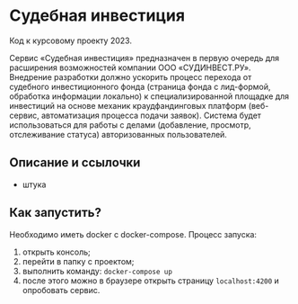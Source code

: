 # Судебная инвестиция
Код к курсовому проекту 2023.

Сервис «Судебная инвестиция» предназначен в первую очередь для расширения возможностей компании ООО «СУДИНВЕСТ.РУ». Внедрение разработки должно ускорить процесс перехода от судебного инвестиционного фонда (страница фонда с лид-формой, обработка информации локально) к специализированной площадке для инвестиций на основе механик краудфандинговых платформ (веб-сервис, автоматизация процесса подачи заявок). Система будет использоваться для работы с делами (добавление, просмотр, отслеживание статуса) авторизованных пользователей. 

## Описание и ссылочки
- штука

## Как запустить?
Необходимо иметь docker с docker-compose.
Процесс запуска:
1. открыть консоль;
2. перейти в папку с проектом;
3. выполнить команду: ```docker-compose up```
4. после этого можно в браузере открыть страницу ```localhost:4200``` и опробовать сервис.